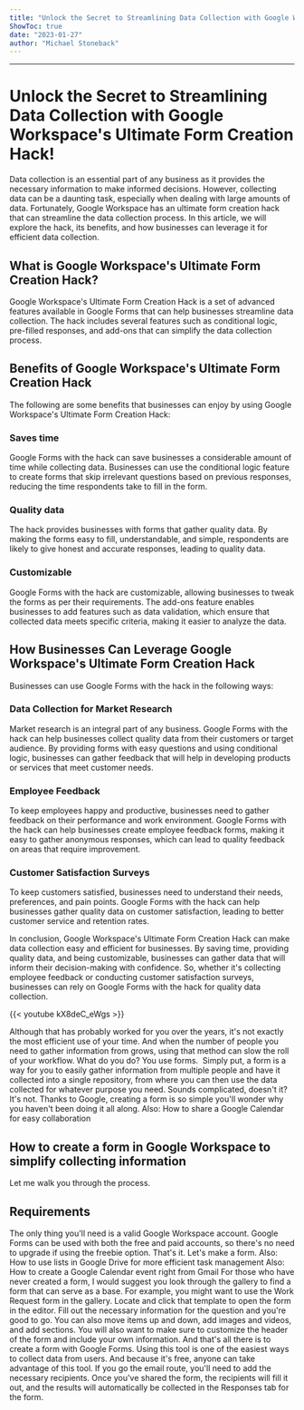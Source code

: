 ```yaml
---
title: "Unlock the Secret to Streamlining Data Collection with Google Workspace's Ultimate Form Creation Hack!"
ShowToc: true 
date: "2023-01-27"
author: "Michael Stoneback"
---
```

*****
# Unlock the Secret to Streamlining Data Collection with Google Workspace's Ultimate Form Creation Hack!

Data collection is an essential part of any business as it provides the necessary information to make informed decisions. However, collecting data can be a daunting task, especially when dealing with large amounts of data. Fortunately, Google Workspace has an ultimate form creation hack that can streamline the data collection process. In this article, we will explore the hack, its benefits, and how businesses can leverage it for efficient data collection.

## What is Google Workspace's Ultimate Form Creation Hack?
Google Workspace's Ultimate Form Creation Hack is a set of advanced features available in Google Forms that can help businesses streamline data collection. The hack includes several features such as conditional logic, pre-filled responses, and add-ons that can simplify the data collection process.

## Benefits of Google Workspace's Ultimate Form Creation Hack
The following are some benefits that businesses can enjoy by using Google Workspace's Ultimate Form Creation Hack:

### Saves time
Google Forms with the hack can save businesses a considerable amount of time while collecting data. Businesses can use the conditional logic feature to create forms that skip irrelevant questions based on previous responses, reducing the time respondents take to fill in the form.

### Quality data
The hack provides businesses with forms that gather quality data. By making the forms easy to fill, understandable, and simple, respondents are likely to give honest and accurate responses, leading to quality data.

### Customizable
Google Forms with the hack are customizable, allowing businesses to tweak the forms as per their requirements. The add-ons feature enables businesses to add features such as data validation, which ensure that collected data meets specific criteria, making it easier to analyze the data.

## How Businesses Can Leverage Google Workspace's Ultimate Form Creation Hack

Businesses can use Google Forms with the hack in the following ways:

### Data Collection for Market Research
Market research is an integral part of any business. Google Forms with the hack can help businesses collect quality data from their customers or target audience. By providing forms with easy questions and using conditional logic, businesses can gather feedback that will help in developing products or services that meet customer needs.

### Employee Feedback 
To keep employees happy and productive, businesses need to gather feedback on their performance and work environment. Google Forms with the hack can help businesses create employee feedback forms, making it easy to gather anonymous responses, which can lead to quality feedback on areas that require improvement.

### Customer Satisfaction Surveys
To keep customers satisfied, businesses need to understand their needs, preferences, and pain points. Google Forms with the hack can help businesses gather quality data on customer satisfaction, leading to better customer service and retention rates.

In conclusion, Google Workspace's Ultimate Form Creation Hack can make data collection easy and efficient for businesses. By saving time, providing quality data, and being customizable, businesses can gather data that will inform their decision-making with confidence. So, whether it's collecting employee feedback or conducting customer satisfaction surveys, businesses can rely on Google Forms with the hack for quality data collection.

{{< youtube kX8deC_eWgs >}} 



Although that has probably worked for you over the years, it's not exactly the most efficient use of your time. And when the number of people you need to gather information from grows, using that method can slow the roll of your workflow.
What do you do?
You use forms. 
Simply put, a form is a way for you to easily gather information from multiple people and have it collected into a single repository, from where you can then use the data collected for whatever purpose you need.
Sounds complicated, doesn't it? It's not. Thanks to Google, creating a form is so simple you'll wonder why you haven't been doing it all along.
Also: How to share a Google Calendar for easy collaboration

 
## How to create a form in Google Workspace to simplify collecting information 


Let me walk you through the process.

 
## Requirements


The only thing you'll need is a valid Google Workspace account. Google Forms can be used with both the free and paid accounts, so there's no need to upgrade if using the freebie option. That's it. Let's make a form.
Also: How to use lists in Google Drive for more efficient task management
Also: How to create a Google Calendar event right from Gmail
For those who have never created a form, I would suggest you look through the gallery to find a form that can serve as a base. For example, you might want to use the Work Request form in the gallery. Locate and click that template to open the form in the editor.
Fill out the necessary information for the question and you're good to go. You can also move items up and down, add images and videos, and add sections. You will also want to make sure to customize the header of the form and include your own information.
And that's all there is to create a form with Google Forms. Using this tool is one of the easiest ways to collect data from users. And because it's free, anyone can take advantage of this tool.
If you go the email route, you'll need to add the necessary recipients. Once you've shared the form, the recipients will fill it out, and the results will automatically be collected in the Responses tab for the form.




